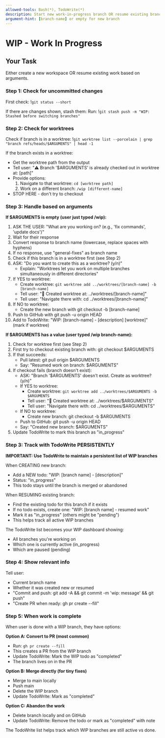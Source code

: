 ```yaml
---
allowed-tools: Bash(*), TodoWrite(*)
description: Start new work-in-progress branch OR resume existing branch
argument-hint: [branch-name] or empty for new branch
---
```


# WIP - Work In Progress

<!--
WHEN TO USE THIS COMMAND:
- Starting exploratory work (no issue needed)
- Quick fixes and experiments
- Resuming work from yesterday
- Switching between multiple WIP branches
- Iterating with Claude on improvements

EXAMPLES:
/wip                     - Start new work (asks what you're working on)
/wip fix-auth-bug       - Resume existing branch or create new one
/wip 126-fix-commands   - Resume issue branch without the full /work ceremony

THIS IS YOUR MAIN COMMAND for day-to-day work with Claude.
No issues needed, just branch and code.
-->

## Your Task

Either create a new workspace OR resume existing work based on arguments.

### Step 1: Check for uncommitted changes

First check: !`git status --short`

If there are changes shown, stash them:
Run: !`git stash push -m "WIP: Stashed before switching branches"`

### Step 2: Check for worktrees

Check if branch is in a worktree: !`git worktree list --porcelain | grep "branch refs/heads/$ARGUMENTS" | head -1`

If the branch exists in a worktree:
- Get the worktree path from the output
- Tell user: "⚠️ Branch '$ARGUMENTS' is already checked out in worktree at: [path]"
- Provide options:
  1. Navigate to that worktree: `cd [worktree path]`
  2. Work on a different branch: `/wip [different-name]`
- STOP HERE - don't try to checkout

### Step 3: Handle based on arguments

**If $ARGUMENTS is empty (user just typed /wip):**
1. ASK THE USER: "What are you working on? (e.g., 'fix commands', 'update docs')"
2. Wait for their response
3. Convert response to branch name (lowercase, replace spaces with hyphens)
4. If no response, use "general-fixes" as branch name
5. Check if this branch is in a worktree first (see Step 2)
6. ASK: "Do you want to create this as a worktree? (y/n)"
   - Explain: "Worktrees let you work on multiple branches simultaneously in different directories"
7. If YES to worktree:
   - Create worktree: `git worktree add ../worktrees/[branch-name] -b [branch-name]`
   - Tell user: "📁 Created worktree at: ../worktrees/[branch-name]"
   - Tell user: "Navigate there with: cd ../worktrees/[branch-name]"
8. If NO to worktree:
   - Create the new branch with git checkout -b [branch-name]
9. Push to GitHub with git push -u origin HEAD
10. Add to TodoWrite: "WIP: [branch-name] - [description] [worktree]" (mark if worktree)

**If $ARGUMENTS has a value (user typed /wip branch-name):**
1. Check for worktree first (see Step 2)
2. First try to checkout existing branch with: git checkout $ARGUMENTS
3. If that succeeds:
   - Pull latest: git pull origin $ARGUMENTS
   - Say: "Resumed work on branch: $ARGUMENTS"
4. If checkout fails (branch doesn't exist):
   - ASK: "Branch '$ARGUMENTS' doesn't exist. Create as worktree? (y/n)"
   - If YES to worktree:
     - Create worktree: `git worktree add ../worktrees/$ARGUMENTS -b $ARGUMENTS`
     - Tell user: "📁 Created worktree at: ../worktrees/$ARGUMENTS"
     - Tell user: "Navigate there with: cd ../worktrees/$ARGUMENTS"
   - If NO to worktree:
     - Create new branch: git checkout -b $ARGUMENTS
   - Push to GitHub: git push -u origin HEAD
   - Say: "Created new branch: $ARGUMENTS"
5. Update TodoWrite to mark this branch as "in_progress"

### Step 3: Track with TodoWrite PERSISTENTLY

**IMPORTANT: Use TodoWrite to maintain a persistent list of WIP branches**

When CREATING new branch:
- Add a NEW todo: "WIP: [branch name] - [description]"
- Status: "in_progress"
- This todo stays until the branch is merged or abandoned

When RESUMING existing branch:
- Find the existing todo for this branch if it exists
- If no todo exists, create one: "WIP: [branch name] - resumed work"
- Mark it as "in_progress" (others might be "pending")
- This helps track all active WIP branches

The TodoWrite list becomes your WIP dashboard showing:
- All branches you're working on
- Which one is currently active (in_progress)
- Which are paused (pending)

### Step 4: Show relevant info

Tell user:
- Current branch name
- Whether it was created new or resumed
- "Commit and push: git add -A && git commit -m 'wip: message' && git push"
- "Create PR when ready: gh pr create --fill"

### Step 5: When work is complete

When user is done with a WIP branch, they have options:

**Option A: Convert to PR (most common)**
- Run: `gh pr create --fill`
- This creates a PR from the WIP branch
- Update TodoWrite: Mark the WIP todo as "completed"
- The branch lives on in the PR

**Option B: Merge directly (for tiny fixes)**
- Merge to main locally
- Push main
- Delete the WIP branch
- Update TodoWrite: Mark as "completed"

**Option C: Abandon the work**
- Delete branch locally and on GitHub
- Update TodoWrite: Remove the todo or mark as "completed" with note

The TodoWrite list helps track which WIP branches are still active vs done.
